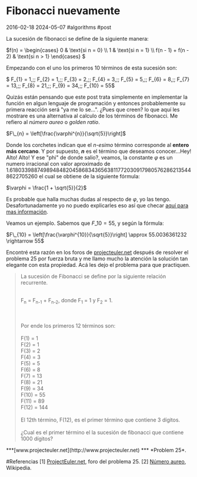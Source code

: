 <!-- vim: set spelllang=es_mx: -->

# Fibonacci nuevamente
2016-02-18 2024-05-07 #algorithms #post

La sucesión de fibonacci se define de la siguiente manera:

$f(n) = \begin{cases} 0 & \text{si n = 0} \\\\ 1 & \text{si n = 1} \\\\ f(n - 1) + f(n - 2) & \text{si n > 1} \end{cases} $

Empezando con el uno los primeros 10 términos de esta sucesión son: 
  
$ F\_{1} = 1,\;\; F\_{2} = 1,\;\; F\_{3} = 2,\;\; F\_{4} = 3,\;\; F\_{5} = 5,\;\; F\_{6} = 8,\;\; F\_{7} = 13,\;\; F\_{8} = 21,\;\; F\_{9} = 34,\;\; F\_{10} = 55$
	
	
Quizás están pensando que este post trata simplemente en implementar la función en algun lenguaje de programación y entonces probablemente su primera reacción será "ya me lo se...". ¿Pues que creen? lo que aquí les mostrare es una alternativa al calculo de los términos de fibonacci. Me refiero al *número aureo* o *golden ratio*.
	
	
$F\_{n} = \left[\frac{\varphi^{n}}{\sqrt{5}}\right]$
	
	
Donde los corchetes indican que el *n-esimo* término corresponde al **entero más cercano**. Y por supuesto, ***n*** es el término que deseamos conocer...Hey! Alto! Alto! Y ese "phi" de donde salio?, veamos, la constante $\varphi$ es un numero irracional con valor aproximado de 1.618033988749894848204586834365638117720309179805762862135448622705260 el cual se obtiene de la siguiente fórmula:
	

$\varphi = \frac{1 + \sqrt{5}}{2}$

	
Es probable que halla muchas dudas al respecto de $\varphi$, yo las tengo. Desafortunadamente yo no puedo explicarles eso así que checar [aquí para mas información](http://es.wikipedia.org/wiki/N%C3%BAmero_%C3%A1ureo).
	
	
Veamos un ejemplo. Sabemos que $F\_{10} = 55$, y según la fórmula:
	
$F\_{10} = \left[\frac{\varphi^{10}}{\sqrt{5}}\right] \approx 55.0036361232 \rightarrow 55$
	
Encontré esta razón en los foros de [projecteuler.net](http://projecteuler.net) después de resolver el problema 25 por fuerza bruta y me llamo mucho la atención la solución tan elegante con esta propiedad. Acá les dejo el problema para que practiquen.
	
<blockquote>
  La sucesión de Fibonacci se define por la siguiente relación recurrente.
  <br>
  <br>

  <p>F<sub>n</sub> = F<sub>n-1</sub> + F<sub>n-2</sub>, donde F<sub>1</sub> = 1 y F<sub>2</sub> = 1.</p>
  <br>
  <br>
  Por ende los primeros 12 términos son:
  <br>
  <br>
  F(1) = 1<br>
  F(2) = 1<br>
  F(3) = 2<br>
  F(4) = 3<br>
  F(5) = 5<br>
  F(6) = 8<br>
  F(7) = 13<br>
  F(8) = 21<br>
  F(9) = 34<br>
  F(10) = 55<br>
  F(11) = 89<br>
  F(12) = 144<br>
  <br>
  El 12th término, F(12), es el primer término que contiene 3 dígitos.
  <br>
  <br>
  ¿Cual es el primer término el la sucesión de fibonacci que contiene 1000 dígitos?
</blockquote>
***[www.projecteuler.net](http://www.projecteuler.net) *** *Problem 25*.
	

#Referencias
[1] [ProjectEuler.net](http://projecteuler.net), foro del problema 25.
[2] [Número aureo](http://es.wikipedia.org/wiki/N%C3%BAmero_%C3%A1ureo), Wikipedia.
